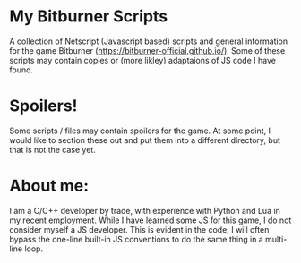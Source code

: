 # My Bitburner Scripts
A collection of Netscript (Javascript based) scripts and general information for the game Bitburner (https://bitburner-official.github.io/). 
Some of these scripts may contain copies or (more likley) adaptaions of JS code I have found. 

# Spoilers!
Some scripts / files may contain spoilers for the game. At some point, I would like to section these out and put them into a different directory, but that is not the case yet. 

# About me:
I am a C/C++ developer by trade, with experience with Python and Lua in my recent employment. While I have learned some JS for this game, I do not consider myself a JS developer. This is evident in the code; I will often bypass the one-line built-in JS conventions to do the same thing in a multi-line loop. 

